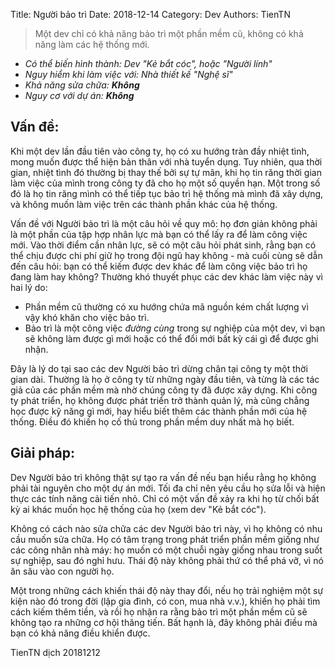 Title: Người bảo trì 
Date: 2018-12-14
Category: Dev
Authors: TienTN

> Một dev chỉ có khả năng bảo trì một phần mềm cũ, không có khả năng làm các hệ thống mới.

* _Có thể biến hình thành: Dev "Kẻ bắt cóc", hoặc "Người lính"_
* _Nguy hiểm khi làm việc với: Nhà thiết kế "Nghệ sĩ"_
* _Khả năng sửa chữa: **Không**_
* _Nguy cơ với dự án: **Không**_

## Vấn đề:

Khi một dev lần đầu tiên vào công ty, họ có xu hướng tràn đầy nhiệt tình, mong muốn được thể hiện bản thân với nhà tuyển dụng. Tuy nhiên, qua thời gian, nhiệt tình đó thường bị thay thế bởi sự tự mãn, khi họ tin răng thời gian làm việc của mình trong công ty đã cho họ một số quyền hạn. Một trong số đó là họ tin răng mình có thể tiếp tục bảo trì hệ thống mà mình đã xây dựng,  và không muốn làm việc trên các thành phần khác của hệ thống.

Vấn đề với Người bảo trì là một câu hỏi về quy mô: họ đơn giản không phải là một phần của tập hợp nhân lực mà bạn có thể lấy ra để làm công việc mới. Vào thời điểm cần nhân lực, sẽ có một câu hỏi phát sinh, rằng bạn có thể chịu được chi phí giữ họ trong đội ngũ hay không - mà cuối cùng sẽ dẫn đến câu hỏi: bạn có thể kiếm được dev khác để làm công việc bảo trì họ đang làm hay không? Thường khó thuyết phục các dev khác làm việc này vì hai lý do:

* Phần mềm cũ thường có xu hướng chứa mã nguồn kém chất lượng vì vậy khó khăn cho việc bảo trì.
* Bảo trì là một công việc _đường cùng_ trong sự nghiệp của một dev, vì bạn sẽ không làm được gì mới hoặc có thể đổi mới bất kỳ cái gì để được ghi nhận.

Đây là lý do tại sao các dev Người bảo trì dừng chân tại công ty một thời gian dài. Thường là họ ở công ty từ những ngày đầu tiên, và từng là các tác giả của các phần mềm mà nhờ chúng công ty đã được xây dựng. Khi công ty phát triển, họ không được phát triển trở thành quản lý, mà cũng chẳng học được kỹ năng gì mới, hay hiểu biết thêm các thành phần mới của hệ thống. Điều đó khiến họ cố thủ trong phần mềm duy nhất mà họ biết.

## Giải pháp:

Dev Người bảo trì không thật sự tạo ra vấn đề nếu bạn hiểu rằng họ không phải tài nguyên cho một dự án mới. Tối đa chỉ nên yêu cầu họ sửa lỗi và hiện thực các tính năng cải tiến nhỏ. Chỉ có một vấn đề xảy ra khi họ từ chối bất kỳ ai khác muốn học hệ thống của họ (xem dev "Kẻ bắt cóc").

Không có cách nào sửa chữa các dev Người bảo trì này, vì họ không có nhu cầu muốn sửa chữa. Họ có tâm trạng trong phát triển phần mềm giống như các công nhân nhà máy: họ muốn có một chuỗi ngày giống nhau trong suốt sự nghiệp, sau đó nghỉ hưu. Thái độ này không phải thứ có thể phá vỡ, vì nó ăn sâu vào con người họ.

Một trong những cách khiến thái độ này thay đổi, nếu họ trải nghiệm một sự kiện nào đó trong đời (lập gia đình, có con, mua nhà v.v.), khiến họ  phải tìm cách kiếm thêm tiền, và rồi họ nhận ra rằng bảo trì một phần mềm cũ sẽ không tạo ra những cơ hội thăng tiến. Bất hạnh là, đây không phải điều mà bạn có khả năng điều khiển được.

TienTN dịch 20181212
